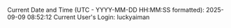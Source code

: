 Current Date and Time (UTC - YYYY-MM-DD HH:MM:SS formatted): 2025-09-09 08:52:12
Current User's Login: luckyaiman
